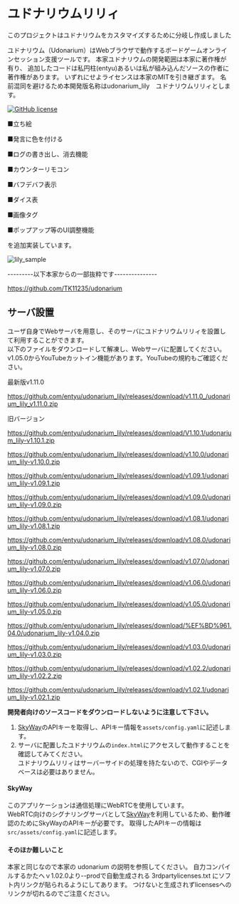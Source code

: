 # ユドナリウムリリィ

このプロジェクトはユドナリウムをカスタマイズするために分岐し作成しました

ユドナリウム（Udonarium）はWebブラウザで動作するボードゲームオンラインセッション支援ツールです。
本家ユドナリウムの開発範囲は本家に著作権が有り、
追加したコードは私円柱(entyu)あるいは私が組み込んだソースの作者に著作権があります。
いずれにせよライセンスは本家のMITを引き継ぎます。
名前混同を避けるため本開発版名称はudonarium_lily　ユドナリウムリリィとします。

[![GitHub license](https://img.shields.io/badge/license-MIT-blue.svg)](https://github.com/TK11235/udonarium/blob/master/LICENSE)


■立ち絵

■発言に色を付ける

■ログの書き出し、消去機能

■カウンターリモコン

■バフデバフ表示

■ダイス表

■画像タグ

■ポップアップ等のUI調整機能

を追加実装しています。

![lily_sample](https://user-images.githubusercontent.com/61339319/95869259-26b41380-0da6-11eb-96fa-1e6c6858c531.png)


---------以下本家からの一部抜粋です---------------

https://github.com/TK11235/udonarium

## サーバ設置
ユーザ自身でWebサーバを用意し、そのサーバにユドナリウムリリィを設置して利用することができます。  
以下のファイルをダウンロードして解凍し、Webサーバに配置してください。  
v1.05.0からYouTubeカットイン機能があります。YouTubeの規約もご確認ください。


最新版v1.11.0

https://github.com/entyu/udonarium_lily/releases/download/v1.11.0_/udonarium_lily_v1.11.0.zip

旧バージョン

https://github.com/entyu/udonarium_lily/releases/download/V1.10.1/udonarium_lily-v1.10.1.zip

https://github.com/entyu/udonarium_lily/releases/download/v1.10.0/udonarium_lily-v1.10.0.zip

https://github.com/entyu/udonarium_lily/releases/download/v1.09.1/udonarium_lily-v1.09.1.zip

https://github.com/entyu/udonarium_lily/releases/download/v1.09.0/udonarium_lily-v1.09.0.zip

https://github.com/entyu/udonarium_lily/releases/download/v1.08.1/udonarium_lily-v1.08.1.zip

https://github.com/entyu/udonarium_lily/releases/download/v1.08.0/udonarium_lily-v1.08.0.zip

https://github.com/entyu/udonarium_lily/releases/download/v1.07.0/udonarium_lily-v1.07.0.zip

https://github.com/entyu/udonarium_lily/releases/download/v1.06.0/udonarium_lily-v1.06.0.zip

https://github.com/entyu/udonarium_lily/releases/download/v1.05.0/udonarium_lily-v1.05.0.zip

https://github.com/entyu/udonarium_lily/releases/download/%EF%BD%961.04.0/udonarium_lily-v1.04.0.zip

https://github.com/entyu/udonarium_lily/releases/download/v1.03.0/udonarium_lily-v1.03.0.zip

https://github.com/entyu/udonarium_lily/releases/download/v1.02.2/udonarium_lily-v1.02.2.zip

https://github.com/entyu/udonarium_lily/releases/download/v1.02.1/udonarium_lily-v1.02.1.zip


**開発者向けのソースコードをダウンロードしないように注意して下さい。**
1. [SkyWay](https://webrtc.ecl.ntt.com/)のAPIキーを取得し、APIキー情報を`assets/config.yaml`に記述します。
1. サーバに配置したユドナリウムの`index.html`にアクセスして動作することを確認してみてください。  
ユドナリウムリリィはサーバーサイドの処理を持たないので、CGIやデータベースは必要はありません。

#### SkyWay
このアプリケーションは通信処理にWebRTCを使用しています。  
WebRTC向けのシグナリングサーバとして[SkyWay](https://webrtc.ecl.ntt.com/)を利用しているため、動作確認のためにSkyWayのAPIキーが必要です。
取得したAPIキーの情報は`src/assets/config.yaml`に記述します。

#### そのほか難しいこと
本家と同じなので本家の udonarium の説明を参照してください。
自力コンパイルするかたへｖ1.02.0より--prodで自動生成される 3rdpartylicenses.txt にソフト内リンクが貼られるようにしてあります。
つけないと生成されずlicensesへのリンクが切れるのでご注意ください。



